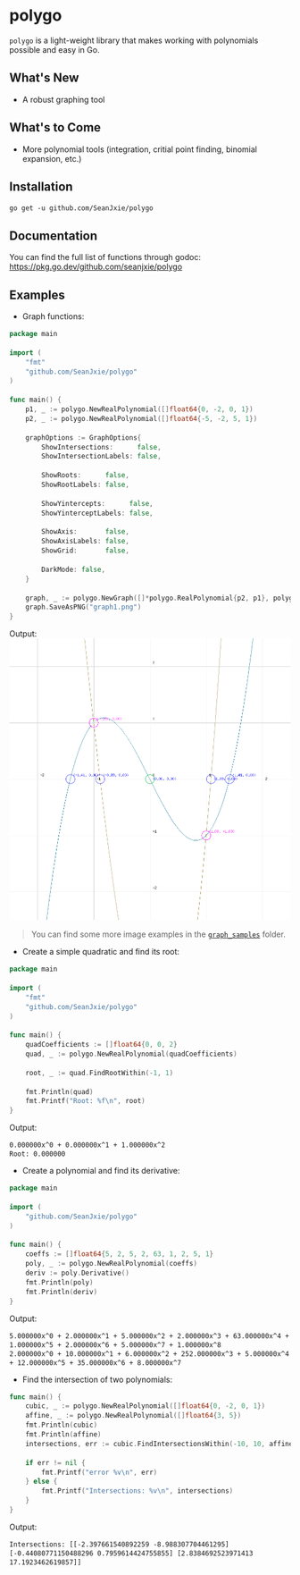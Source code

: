 # polygo
`polygo` is a light-weight library that makes working with polynomials possible and easy in Go.

## What's New
- A robust graphing tool

## What's to Come
- More polynomial tools (integration, critial point finding, binomial expansion, etc.)

## Installation
```
go get -u github.com/SeanJxie/polygo
```

## Documentation
You can find the full list of functions through godoc: https://pkg.go.dev/github.com/seanjxie/polygo

## Examples
- Graph functions:
```go
package main

import (
	"fmt"
	"github.com/SeanJxie/polygo"
)

func main() {
	p1, _ := polygo.NewRealPolynomial([]float64{0, -2, 0, 1})
	p2, _ := polygo.NewRealPolynomial([]float64{-5, -2, 5, 1})

	graphOptions := GraphOptions{
		ShowIntersections:      false,
		ShowIntersectionLabels: false,

		ShowRoots:      false,
		ShowRootLabels: false,

		ShowYintercepts:      false,
		ShowYinterceptLabels: false,

		ShowAxis:       false,
		ShowAxisLabels: false,
		ShowGrid:       false,

		DarkMode: false,
	}

	graph, _ := polygo.NewGraph([]*polygo.RealPolynomial{p2, p1}, polygo.Point{X: 0, Y: 0}, 1000, 1000, 5, 5, 0.01, 1.0, &graphOptions)
	graph.SaveAsPNG("graph1.png")
}
```
Output:
![graph1.png](https://github.com/SeanJxie/polygo/blob/main/graph_samples/graph1.png)

>You can find some more image examples in the [`graph_samples`](https://github.com/SeanJxie/polygo/tree/main/graph_samples) folder.

- Create a simple quadratic and find its root:
```go
package main

import (
	"fmt"
	"github.com/SeanJxie/polygo"
)

func main() {
	quadCoefficients := []float64{0, 0, 2}
	quad, _ := polygo.NewRealPolynomial(quadCoefficients)

	root, _ := quad.FindRootWithin(-1, 1)
	
	fmt.Println(quad)
	fmt.Printf("Root: %f\n", root) 
}
```
Output:
```
0.000000x^0 + 0.000000x^1 + 1.000000x^2
Root: 0.000000
```

- Create a polynomial and find its derivative:
```go
package main

import (
	"github.com/SeanJxie/polygo"
)

func main() {
	coeffs := []float64{5, 2, 5, 2, 63, 1, 2, 5, 1}
	poly, _ := polygo.NewRealPolynomial(coeffs)
	deriv := poly.Derivative()
	fmt.Println(poly)
	fmt.Println(deriv)
}
```
Output:
```
5.000000x^0 + 2.000000x^1 + 5.000000x^2 + 2.000000x^3 + 63.000000x^4 + 1.000000x^5 + 2.000000x^6 + 5.000000x^7 + 1.000000x^8
2.000000x^0 + 10.000000x^1 + 6.000000x^2 + 252.000000x^3 + 5.000000x^4 + 12.000000x^5 + 35.000000x^6 + 8.000000x^7
```

- Find the intersection of two polynomials:

```go
func main() {
	cubic, _ := polygo.NewRealPolynomial([]float64{0, -2, 0, 1})
	affine, _ := polygo.NewRealPolynomial([]float64{3, 5})
	fmt.Println(cubic)
	fmt.Println(affine)
	intersections, err := cubic.FindIntersectionsWithin(-10, 10, affine)

	if err != nil {
		fmt.Printf("error %v\n", err)
	} else {
		fmt.Printf("Intersections: %v\n", intersections) 
	}
}
```
Output:
```
Intersections: [[-2.397661540892259 -8.988307704461295] [-0.44080771150488296 0.7959614424755855] [2.8384692523971413 17.1923462619857]]
```
